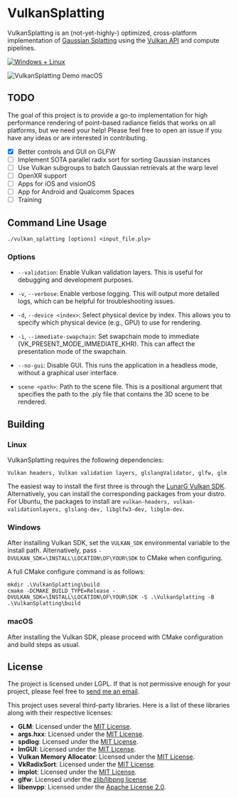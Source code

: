 # VulkanSplatting
VulkanSplatting is an (not-yet-highly-) optimized, cross-platform implementation of [Gaussian Splatting](https://repo-sam.inria.fr/fungraph/3d-gaussian-splatting/) using the [Vulkan API](https://www.khronos.org/vulkan/) and compute pipelines.

[![Windows + Linux](https://github.com/shg8/VulkanSplatting/actions/workflows/cmake-multi-platform.yml/badge.svg?branch=main)](https://github.com/shg8/VulkanSplatting/actions/workflows/cmake-multi-platform.yml)

![VulkanSplatting Demo macOS](https://github.com/shg8/VulkanSplatting/assets/38004233/66542056-ce30-4998-a612-dd4f6792599e)

## TODO
The goal of this project is to provide a go-to implementation for high performance rendering of point-based radiance fields that works on all platforms, but we need your help! Please feel free to open an issue if you have any ideas or are interested in contributing.

- [x] Better controls and GUI on GLFW
- [ ] Implement SOTA parallel radix sort for sorting Gaussian instances
- [ ] Use Vulkan subgroups to batch Gaussian retrievals at the warp level
- [ ] OpenXR support
- [ ] Apps for iOS and visionOS
- [ ] App for Android and Qualcomm Spaces
- [ ] Training

## Command Line Usage
```
./vulkan_splatting [options] <input_file.ply>
```

### Options

- `--validation`: Enable Vulkan validation layers. This is useful for debugging and development purposes.

- `-v`, `--verbose`: Enable verbose logging. This will output more detailed logs, which can be helpful for troubleshooting issues.

- `-d`, `--device <index>`: Select physical device by index. This allows you to specify which physical device (e.g., GPU) to use for rendering.

- `-i`, `--immediate-swapchain`: Set swapchain mode to immediate (VK_PRESENT_MODE_IMMEDIATE_KHR). This can affect the presentation mode of the swapchain.

- `--no-gui`: Disable GUI. This runs the application in a headless mode, without a graphical user interface.

- `scene <path>`: Path to the scene file. This is a positional argument that specifies the path to the .ply file that contains the 3D scene to be rendered.

## Building
### Linux
VulkanSplatting requires the following dependencies:

`Vulkan headers, Vulkan validation layers, glslangValidator, glfw, glm`

The easiest way to install the first three is through the [LunarG Vulkan SDK](https://www.lunarg.com/vulkan-sdk/). Alternatively, you can install the corresponding packages from your distro. For Ubuntu, the packages to install are `vulkan-headers, vulkan-validationlayers, glslang-dev, libglfw3-dev, libglm-dev`.

### Windows
After installing Vulkan SDK, set the `VULKAN_SDK` environmental variable to the install path. Alternatively, pass `-DVULKAN_SDK=\INSTALL\LOCATION\OF\YOUR\SDK` to CMake when configuring.

A full CMake configure command is as follows:
```
mkdir .\VulkanSplatting\build
cmake -DCMAKE_BUILD_TYPE=Release -DVULKAN_SDK=\INSTALL\LOCATION\OF\YOUR\SDK -S .\VulkanSplatting -B .\VulkanSplatting\build
```

### macOS
After installing the Vulkan SDK, please proceed with CMake configuration and build steps as usual.

## License
The project is licensed under LGPL. If that is not permissive enough for your project, please feel free to [send me an email](mailto:me@stevengao.net).

This project uses several third-party libraries. Here is a list of these libraries along with their respective licenses:

- **GLM**: Licensed under the [MIT License](https://opensource.org/licenses/MIT).
- **args.hxx**: Licensed under the [MIT License](https://opensource.org/licenses/MIT).
- **spdlog**: Licensed under the [MIT License](https://opensource.org/licenses/MIT).
- **ImGUI**: Licensed under the [MIT License](https://opensource.org/licenses/MIT).
- **Vulkan Memory Allocator**: Licensed under the [MIT License](https://opensource.org/licenses/MIT).
- **VkRadixSort**: Licensed under the [MIT License](https://opensource.org/licenses/MIT).
- **implot**: Licensed under the [MIT License](https://opensource.org/licenses/MIT).
- **glfw**: Licensed under the [zlib/libpng license](https://www.glfw.org/license.html).
- **libenvpp**: Licensed under the [Apache License 2.0](https://www.apache.org/licenses/LICENSE-2.0).
